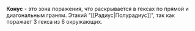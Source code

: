 **Конус** - это зона поражения, что раскрывается в гексах по прямой и диагональным граням. Этакий "[[Радиус|Полурадиус]]", так как поражает 3 гекса из 6 окружающих. 